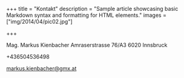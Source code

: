 +++
title = "Kontakt"
description = "Sample article showcasing basic Markdown syntax and formatting for HTML elements."
images  = ["img/2014/04/pic02.jpg"]

+++

Mag. Markus Kienbacher
Amraserstrasse 76/A3
6020 Innsbruck

+436504536498

markus.kienbacher@gmx.at


